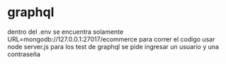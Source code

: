 # graphql
dentro del .env se encuentra solamente URL=mongodb://127.0.0.1:27017/ecommerce 
para correr el codigo usar node server.js
para los test de graphql se pide ingresar un usuario y una contraseña
